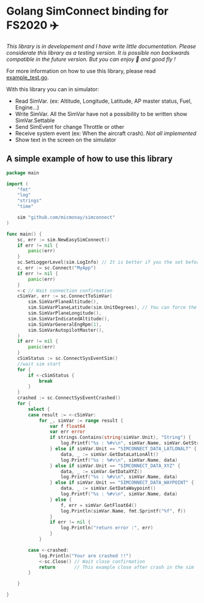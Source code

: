# Golang SimConnect binding for FS2020 :airplane:

_This library is in developement and I have write little documentation. Please considerate this library as a testing version. It is possible non backwards compatible in the future version. But you can enjoy :partying_face: and good fly !_

For more information on how to use this library, please read [example_test.go](https://github.com/micmonay/simconnect/blob/master/example_test.go).

With this library you can in simulator:
- Read SimVar. (ex: Altitude, Longitude, Latitude, AP master status, Fuel, Engine...)
- Write SimVar. All the SimVar have not a possibility to be written show SimVar.Settable
- Send SimEvent for change Throttle or other
- Receive system event (ex: When the aircraft crash). _Not all implemented_ 
- Show text in the screen on the simulator

## A simple example of how to use this library
```go
package main

import (
	"fmt"
	"log"
	"strings"
	"time"

	sim "github.com/micmonay/simconnect"
)

func main() {
	sc, err := sim.NewEasySimConnect()
	if err != nil {
		panic(err)
	}
	sc.SetLoggerLevel(sim.LogInfo) // It is better if you the set before connect
	c, err := sc.Connect("MyApp")
	if err != nil {
		panic(err)
	}
	<-c // Wait connection confirmation
	cSimVar, err := sc.ConnectToSimVar(
		sim.SimVarPlaneAltitude(),
		sim.SimVarPlaneLatitude(sim.UnitDegrees), // You can force the units
		sim.SimVarPlaneLongitude(),
		sim.SimVarIndicatedAltitude(),
		sim.SimVarGeneralEngRpm(1),
		sim.SimVarAutopilotMaster(),
	)
	if err != nil {
		panic(err)
	}
	cSimStatus := sc.ConnectSysEventSim()
	//wait sim start
	for {
		if <-cSimStatus {
			break
		}
	}
	crashed := sc.ConnectSysEventCrashed()
	for {
		select {
		case result := <-cSimVar:
			for _, simVar := range result {
				var f float64
				var err error
				if strings.Contains(string(simVar.Unit), "String") {
					log.Printf("%s : %#v\n", simVar.Name, simVar.GetString())
				} else if simVar.Unit == "SIMCONNECT_DATA_LATLONALT" {
					data, _ := simVar.GetDataLatLonAlt()
					log.Printf("%s : %#v\n", simVar.Name, data)
				} else if simVar.Unit == "SIMCONNECT_DATA_XYZ" {
					data, _ := simVar.GetDataXYZ()
					log.Printf("%s : %#v\n", simVar.Name, data)
				} else if simVar.Unit == "SIMCONNECT_DATA_WAYPOINT" {
					data, _ := simVar.GetDataWaypoint()
					log.Printf("%s : %#v\n", simVar.Name, data)
				} else {
					f, err = simVar.GetFloat64()
					log.Println(simVar.Name, fmt.Sprintf("%f", f))
				}
				if err != nil {
					log.Println("return error :", err)
				}
			}

		case <-crashed:
			log.Println("Your are crashed !!")
			<-sc.Close() // Wait close confirmation
			return       // This example close after crash in the sim
		}

	}

}

```

